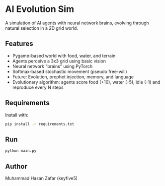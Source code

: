 # AI Evolution Sim

A simulation of AI agents with neural network brains, evolving through natural selection in a 2D grid world.

## Features
- Pygame-based world with food, water, and terrain
- Agents perceive a 3x3 grid using basic vision
- Neural network "brains" using PyTorch
- Softmax-based stochastic movement (pseudo free-will)
- Future: Evolution, prophet injection, memory, and language
- Evolutionary algorithm: agents score food (+10), water (–5), idle (–1) and reproduce every N steps


## Requirements

Install with:

```bash
pip install -r requirements.txt
```

## Run

```bash
python main.py
```

## Author
Muhammad Hasan Zafar (keyfive5)